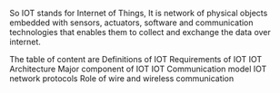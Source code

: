So IOT stands for Internet of Things, 
It is network of physical objects embedded with sensors, actuators, software and communication technologies that enables them to collect and exchange the data over internet.

The table of content are 
Definitions of IOT 
Requirements of IOT 
IOT Architecture 
Major component of IOT 
IOT Communication model 
IOT network protocols 
Role of wire and wireless communication 

